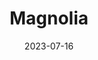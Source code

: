 ---
title: "Magnolia"
cc-type: neighborhood
city: Seattle
date: 2023-07-16
hashtag: magnolia
tags:
  - neighborhood
  - Seattle
---